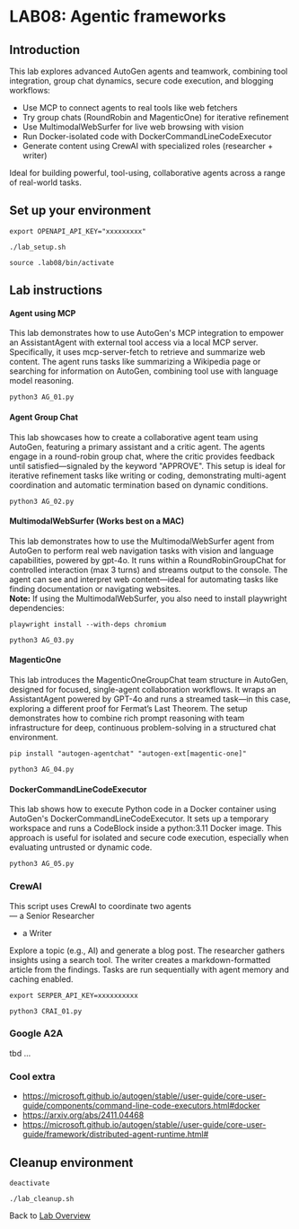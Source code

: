 # LAB08: Agentic frameworks
## Introduction
This lab explores advanced AutoGen agents and teamwork, combining tool integration, group chat dynamics, secure code execution, and blogging workflows:
- Use MCP to connect agents to real tools like web fetchers
- Try group chats (RoundRobin and MagenticOne) for iterative refinement
- Use MultimodalWebSurfer for live web browsing with vision
- Run Docker-isolated code with DockerCommandLineCodeExecutor
- Generate content using CrewAI with specialized roles (researcher + writer)

Ideal for building powerful, tool-using, collaborative agents across a range of real-world tasks.
## Set up your environment
```
export OPENAPI_API_KEY="xxxxxxxxx"
```
```
./lab_setup.sh
```
```
source .lab08/bin/activate
```
## Lab instructions
#### Agent using MCP
This lab demonstrates how to use AutoGen's MCP integration to empower an AssistantAgent with external tool access via a local MCP server. Specifically, it uses mcp-server-fetch to retrieve and summarize web content. The agent runs tasks like summarizing a Wikipedia page or searching for information on AutoGen, combining tool use with language model reasoning.
```
python3 AG_01.py
```
#### Agent Group Chat
This lab showcases how to create a collaborative agent team using AutoGen, featuring a primary assistant and a critic agent. The agents engage in a round-robin group chat, where the critic provides feedback until satisfied—signaled by the keyword "APPROVE". This setup is ideal for iterative refinement tasks like writing or coding, demonstrating multi-agent coordination and automatic termination based on dynamic conditions.
```
python3 AG_02.py
```
#### MultimodalWebSurfer (Works best on a MAC)
This lab demonstrates how to use the MultimodalWebSurfer agent from AutoGen to perform real web navigation tasks with vision and language capabilities, powered by gpt-4o. It runs within a RoundRobinGroupChat for controlled interaction (max 3 turns) and streams output to the console. The agent can see and interpret web content—ideal for automating tasks like finding documentation or navigating websites.<br>
**Note:** If using the MultimodalWebSurfer, you also need to install playwright dependencies:
```
playwright install --with-deps chromium
```
```
python3 AG_03.py
```
#### MagenticOne
This lab introduces the MagenticOneGroupChat team structure in AutoGen, designed for focused, single-agent collaboration workflows. It wraps an AssistantAgent powered by GPT-4o and runs a streamed task—in this case, exploring a different proof for Fermat’s Last Theorem. The setup demonstrates how to combine rich prompt reasoning with team infrastructure for deep, continuous problem-solving in a structured chat environment.
```
pip install "autogen-agentchat" "autogen-ext[magentic-one]"
```
```
python3 AG_04.py
```
#### DockerCommandLineCodeExecutor
This lab shows how to execute Python code in a Docker container using AutoGen's DockerCommandLineCodeExecutor. It sets up a temporary workspace and runs a CodeBlock inside a python:3.11 Docker image. This approach is useful for isolated and secure code execution, especially when evaluating untrusted or dynamic code.
```
python3 AG_05.py

```
### CrewAI
This script uses CrewAI to coordinate two agents<br>
— a Senior Researcher
- a Writer

Explore a topic (e.g., AI) and generate a blog post.
The researcher gathers insights using a search tool. The writer creates a markdown-formatted article from the findings. Tasks are run sequentially with agent memory and caching enabled.
```
export SERPER_API_KEY=xxxxxxxxxx
```
```
python3 CRAI_01.py
```
### Google A2A
tbd ...

### Cool extra
- https://microsoft.github.io/autogen/stable//user-guide/core-user-guide/components/command-line-code-executors.html#docker
- https://arxiv.org/abs/2411.04468
- https://microsoft.github.io/autogen/stable//user-guide/core-user-guide/framework/distributed-agent-runtime.html#

## Cleanup environment
```
deactivate
```
```
./lab_cleanup.sh
```
Back to [Lab Overview](https://github.com/kubiosec-agentic/agentic-labs/blob/master/README.md#-lab-overview)
